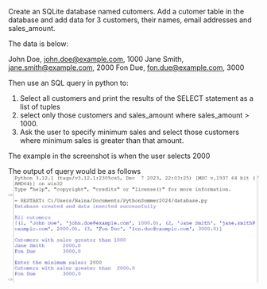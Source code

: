 Create an SQLite database named cutomers. Add a cutomer table in the database and add  data for 3 customers, their names, email addresses and sales_amount.

The data is below:

John Doe, john.doe@example.com, 1000
Jane Smith, jane.smith@example.com, 2000
Fon Due, fon.due@example.com, 3000

Then use an SQL query in python to:

1. Select all customers and print the results of the SELECT statement as a list of tuples
2. select only those customers and sales_amount where sales_amount > 1000.
3. Ask the user to specify minimum sales and select those customers where minimum sales is greater than that amount. 

The example in the screenshot is when the user selects 2000

The output of query would be as follows ![alt text](DatabasesScreenshot.jpg)
